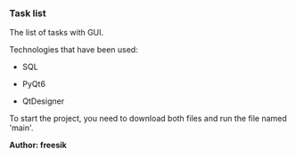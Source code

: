 ### Task list

The list of tasks with GUI.

Technologies that have been used:
- SQL
* PyQt6
+ QtDesigner


To start the project, you need to download both files and run the file named 'main'.

**Author: freesik**  
